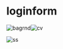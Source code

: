 # loginform
![bagrnd](https://github.com/ummalfajeela/loginform/assets/139146671/a0b0db41-4d89-4a5a-b4b8-ce61701f6057)![cv](https://github.com/ummalfajeela/loginform/assets/139146671/a9ad94a3-460a-4e46-aea6-d9544990262d)

![ss](https://github.com/ummalfajeela/loginform/assets/139146671/1b37b2d6-020d-4676-89cc-855b54ee6c2f)
